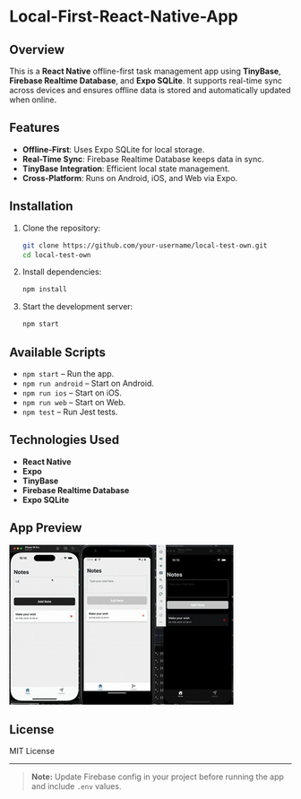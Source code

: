 # Local-First-React-Native-App

## Overview
This is a **React Native** offline-first task management app using **TinyBase**, **Firebase Realtime Database**, and **Expo SQLite**. It supports real-time sync across devices and ensures offline data is stored and automatically updated when online.

## Features
- **Offline-First**: Uses Expo SQLite for local storage.
- **Real-Time Sync**: Firebase Realtime Database keeps data in sync.
- **TinyBase Integration**: Efficient local state management.
- **Cross-Platform**: Runs on Android, iOS, and Web via Expo.

## Installation
1. Clone the repository:
   ```sh
   git clone https://github.com/your-username/local-test-own.git
   cd local-test-own
   ```
2. Install dependencies:
   ```sh
   npm install
   ```
3. Start the development server:
   ```sh
   npm start
   ```

## Available Scripts
- `npm start` – Run the app.
- `npm run android` – Start on Android.
- `npm run ios` – Start on iOS.
- `npm run web` – Start on Web.
- `npm test` – Run Jest tests.

## Technologies Used
- **React Native**
- **Expo**
- **TinyBase**
- **Firebase Realtime Database**
- **Expo SQLite**

## App Preview
![App Preview](https://github.com/rahadkc/local-first-React-native-notes/blob/main/assets/images/app-preview.gif)

## License
MIT License

---

> **Note:** Update Firebase config in your project before running the app and include `.env` values.


